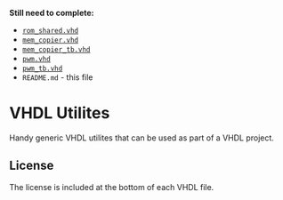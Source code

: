 **Still need to complete:**

* [`rom_shared.vhd`](rom/rom_shared.vhd)
* [`mem_copier.vhd`](mem_copier/mem_copier.vhd)
* [`mem_copier_tb.vhd`](mem_copier/mem_copier_tb.vhd)
* [`pwm.vhd`](pwm/pwm.vhd)
* [`pwm_tb.vhd`](pwm/pwm_tb.vhd)
* `README.md` - this file

# VHDL Utilites

Handy generic VHDL utilites that can be used as part of a VHDL project.

## License

The license is included at the bottom of each VHDL file.
